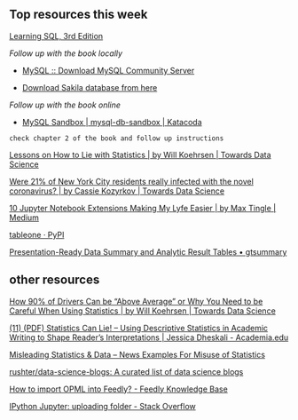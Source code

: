## Top resources this week

[Learning SQL, 3rd Edition](https://learning.oreilly.com/library/view/learning-sql-3rd/9781492057604/) 

  *Follow up with the book locally*    
  -  [MySQL :: Download MySQL Community Server](https://dev.mysql.com/downloads/mysql/)   
 
  -  [Download Sakila database from here](https://dev.mysql.com/doc/index-other.html)   

  *Follow up with the book online*  

  -  [MySQL Sandbox | mysql-db-sandbox | Katacoda](https://www.katacoda.com/mysql-db-sandbox/scenarios/mysql-sandbox)   

    check chapter 2 of the book and follow up instructions 




[Lessons on How to Lie with Statistics | by Will Koehrsen | Towards Data Science](https://towardsdatascience.com/lessons-from-how-to-lie-with-statistics-57060c0d2f19)


[Were 21% of New York City residents really infected with the novel coronavirus? | by Cassie Kozyrkov | Towards Data Science](https://towardsdatascience.com/were-21-of-new-york-city-residents-really-infected-with-covid-19-aab6ebefda0) 


[10 Jupyter Notebook Extensions Making My Lyfe Easier | by Max Tingle | Medium](https://medium.com/@maxtingle/10-jupyter-notebook-extensions-making-my-lyfe-easier-f40139a334ce) 


[tableone · PyPI](https://pypi.org/project/tableone/)

[Presentation-Ready Data Summary and Analytic Result Tables • gtsummary](http://www.danieldsjoberg.com/gtsummary/) 


## other resources   

[How 90% of Drivers Can be “Above Average” or Why You Need to be Careful When Using Statistics | by Will Koehrsen | Towards Data Science](https://towardsdatascience.com/how-90-of-drivers-can-be-above-average-or-why-you-need-to-be-careful-when-talking-statistics-3df7be5cb116)


[(11) (PDF) Statistics Can Lie! – Using Descriptive Statistics in Academic Writing to Shape Reader’s Interpretations | Jessica Dheskali - Academia.edu](https://www.academia.edu/43624921/Statistics_Can_Lie_Using_Descriptive_Statistics_in_Academic_Writing_to_Shape_Reader_s_Interpretations) 
 
[Misleading Statistics & Data – News Examples For Misuse of Statistics](https://www.datapine.com/blog/misleading-statistics-and-data/) 

[rushter/data-science-blogs: A curated list of data science blogs](https://github.com/rushter/data-science-blogs)

[How to import OPML into Feedly? - Feedly Knowledge Base](https://feedly.helpscoutdocs.com/article/51-how-to-import-opml-into-feedly)

[IPython Jupyter: uploading folder - Stack Overflow](https://stackoverflow.com/questions/34734714/ipython-jupyter-uploading-folder)


